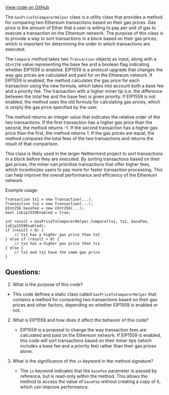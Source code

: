 [View code on GitHub](https://github.com/NethermindEth/nethermind/src/Nethermind/Nethermind.Consensus/Comparers/GasPriceTxComparerHelper.cs)

The `GasPriceTxComparerHelper` class is a utility class that provides a method for comparing two Ethereum transactions based on their gas prices. Gas price is the amount of Ether that a user is willing to pay per unit of gas to execute a transaction on the Ethereum network. The purpose of this class is to provide a way to sort transactions in a block based on their gas prices, which is important for determining the order in which transactions are executed.

The `Compare` method takes two `Transaction` objects as input, along with a `UInt256` value representing the base fee and a boolean flag indicating whether EIP1559 is enabled. EIP1559 is a protocol upgrade that changes the way gas prices are calculated and paid for on the Ethereum network. If EIP1559 is enabled, the method calculates the gas price for each transaction using the new formula, which takes into account both a base fee and a priority fee. The transaction with a higher miner tip (i.e. the difference between the total fee and the base fee) is given priority. If EIP1559 is not enabled, the method uses the old formula for calculating gas prices, which is simply the gas price specified by the user.

The method returns an integer value that indicates the relative order of the two transactions. If the first transaction has a higher gas price than the second, the method returns -1. If the second transaction has a higher gas price than the first, the method returns 1. If the gas prices are equal, the method compares the total fees of the two transactions and returns the result of that comparison.

This class is likely used in the larger Nethermind project to sort transactions in a block before they are executed. By sorting transactions based on their gas prices, the miner can prioritize transactions that offer higher fees, which incentivizes users to pay more for faster transaction processing. This can help improve the overall performance and efficiency of the Ethereum network. 

Example usage:

```
Transaction tx1 = new Transaction(...);
Transaction tx2 = new Transaction(...);
UInt256 baseFee = new UInt256(...);
bool isEip1559Enabled = true;

int result = GasPriceTxComparerHelper.Compare(tx1, tx2, baseFee, isEip1559Enabled);
if (result < 0) {
    // tx1 has a higher gas price than tx2
} else if (result > 0) {
    // tx2 has a higher gas price than tx1
} else {
    // tx1 and tx2 have the same gas price
}
```
## Questions: 
 1. What is the purpose of this code?
   - This code defines a static class called `GasPriceTxComparerHelper` that contains a method for comparing two transactions based on their gas prices and other factors, depending on whether EIP1559 is enabled or not.

2. What is EIP1559 and how does it affect the behavior of this code?
   - EIP1559 is a proposal to change the way transaction fees are calculated and paid on the Ethereum network. If EIP1559 is enabled, this code will sort transactions based on their miner tips (which includes a base fee and a priority fee) rather than their gas prices alone.

3. What is the significance of the `in` keyword in the method signature?
   - The `in` keyword indicates that the `baseFee` parameter is passed by reference, but is read-only within the method. This allows the method to access the value of `baseFee` without creating a copy of it, which can improve performance.